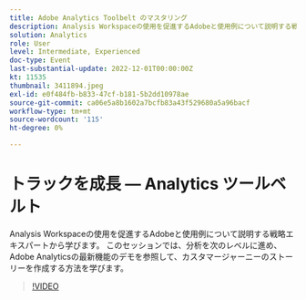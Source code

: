 ```yaml
---
title: Adobe Analytics Toolbelt のマスタリング
description: Analysis Workspaceの使用を促進するAdobeと使用例について説明する戦略エキスパートから学びます。 このセッションでは、分析を次のレベルに進め、Adobe Analyticsの最新機能のデモを参照して、カスタマージャーニーのストーリーを作成する方法を学びます。
solution: Analytics
role: User
level: Intermediate, Experienced
doc-type: Event
last-substantial-update: 2022-12-01T00:00:00Z
kt: 11535
thumbnail: 3411894.jpeg
exl-id: e0f484fb-b833-47cf-b181-5b2dd10978ae
source-git-commit: ca06e5a8b1602a7bcfb83a43f529680a5a96bacf
workflow-type: tm+mt
source-wordcount: '115'
ht-degree: 0%

---
```


# トラックを成長 — Analytics ツールベルト

Analysis Workspaceの使用を促進するAdobeと使用例について説明する戦略エキスパートから学びます。 このセッションでは、分析を次のレベルに進め、Adobe Analyticsの最新機能のデモを参照して、カスタマージャーニーのストーリーを作成する方法を学びます。

>[!VIDEO](https://video.tv.adobe.com/v/3411894/?quality=12&learn=on)
